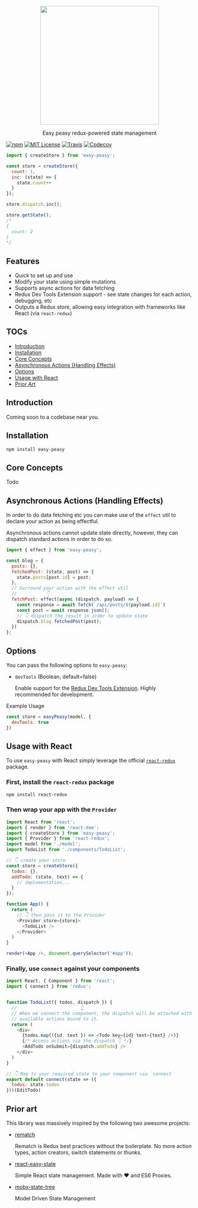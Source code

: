 <p align='center'>
  <img src="https://i.imgur.com/KHTgPvA.png" width="320" />
</p>
<p align='center'>Easy peasy redux-powered state management</p>

[![npm](https://img.shields.io/npm/v/easy-peasy.svg?style=flat-square)](http://npm.im/easy-peasy)
[![MIT License](https://img.shields.io/npm/l/easy-peasy.svg?style=flat-square)](http://opensource.org/licenses/MIT)
[![Travis](https://img.shields.io/travis/ctrlplusb/easy-peasy.svg?style=flat-square)](https://travis-ci.org/ctrlplusb/easy-peasy)
[![Codecov](https://img.shields.io/codecov/c/github/ctrlplusb/easy-peasy.svg?style=flat-square)](https://codecov.io/github/ctrlplusb/easy-peasy)

```javascript
import { createStore } from 'easy-peasy';

const store = createStore({
  count: 1,
  inc: (state) => {
    state.count++
  }
});

store.dispatch.inc();

store.getState();
/*
{
  count: 2
}
*/
```

## Features

  - Quick to set up and use
  - Modify your state using simple mutations
  - Supports async actions for data fetching
  - Redux Dev Tools Extension support - see state changes for each action, debugging, etc
  - Outputs a Redux store, allowing easy integration with frameworks like React (via `react-redux`)

## TOCs

  - [Introduction](#introduction)
  - [Installation](#installation)
  - [Core Concepts](#core-concepts)
  - [Asynchronous Actions (Handling Effects)](#asynchronous-actions-handling-effects)
  - [Options](#options)
  - [Usage with React](#usage-with-react)
  - [Prior Art](#prior-art)

## Introduction

Coming soon to a codebase near you.

## Installation

```bash
npm install easy-peasy
```

## Core Concepts

Todo

## Asynchronous Actions (Handling Effects)

In order to do data fetching etc you can make use of the `effect` util to declare your action as being effectful.

Asynchronous actions cannot update state directly, however, they can dispatch standard actions in order to do so.

```javascript
import { effect } from 'easy-peasy';

const blog = {
  posts: {},
  fetchedPost: (state, post) => {
    state.posts[post.id] = post;
  },
  // Surround your action with the effect util
  //           👇
  fetchPost: effect(async (dispatch, payload) => {
    const response = await fetch(`/api/posts/${payload.id}`)
    const post = await response.json();
    // 👇 dispatch the result in order to update state
    dispatch.blog.fetchedPost(post);
  })
};
```

## Options

You can pass the following options to `easy-peasy`:

 - `devTools` (Boolean, default=false)

   Enable support for the [Redux Dev Tools Extension](https://github.com/zalmoxisus/redux-devtools-extension). Highly recommended for development.

Example Usage

```javascript
const store = easyPeasy(model, {
  devTools: true
})
```

## Usage with React

To use `easy-peasy` with React simply leverage the official [`react-redux`](https://github.com/reduxjs/react-redux) package.

### First, install the `react-redux` package

```bash
npm install react-redux
```

### Then wrap your app with the `Provider`

```javascript
import React from 'react';
import { render } from 'react-dom';
import { createStore } from 'easy-peasy';
import { Provider } from 'react-redux';
import model from './model';
import TodoList from './components/TodoList';

// 👇 create your store
const store = createStore({
  todos: {},
  addTodo: (state, text) => {
    // implementation...
  }
});

function App() {
  return (
    // 👇 then pass it to the Provider
    <Provider store={store}>
      <TodoList />
    </Provider>
  )
}

render(<App />, document.querySelector('#app'));
```

### Finally, use `connect` against your components

```javascript
import React, { Component } from 'react';
import { connect } from 'redux';


function TodoList({ todos, dispatch }) {
  //                        👆
  // When we connect the component, the dispatch will be attached with all the
  // available actions bound to it.
  return (
    <div>
      {todos.map(({id, text }) => <Todo key={id} text={text} />)}
      {/* Access actions via the dispatch 👇 */}
      <AddTodo onSubmit={dispatch.addTodo} />
    </div>
  )
}

// 👇 Map to your required state to your component via `connect`
export default connect(state => ({
  todos: state.todos
}))(EditTodo)
```

## Prior art

This library was massively inspired by the following two awesome projects:

 - [rematch](https://github.com/rematch/rematch)

   Rematch is Redux best practices without the boilerplate. No more action types, action creators, switch statements or thunks.

 - [react-easy-state](https://github.com/solkimicreb/react-easy-state)

   Simple React state management. Made with ❤️ and ES6 Proxies.

 - [mobx-state-tree](https://github.com/mobxjs/mobx-state-tree)

   Model Driven State Management